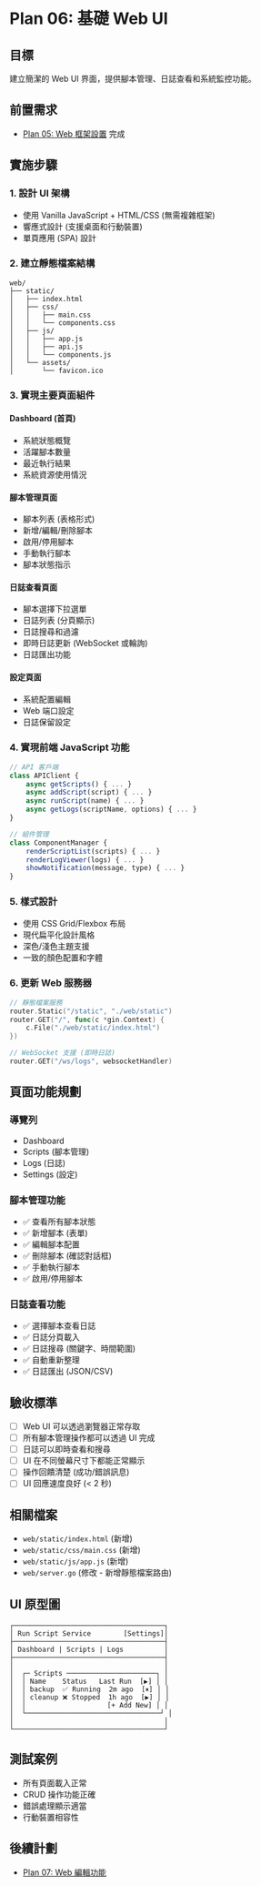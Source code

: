 # Plan 06: 基礎 Web UI

## 目標
建立簡潔的 Web UI 界面，提供腳本管理、日誌查看和系統監控功能。

## 前置需求
- [Plan 05: Web 框架設置](05-web-framework.md) 完成

## 實施步驟

### 1. 設計 UI 架構
- 使用 Vanilla JavaScript + HTML/CSS (無需複雜框架)
- 響應式設計 (支援桌面和行動裝置)
- 單頁應用 (SPA) 設計

### 2. 建立靜態檔案結構
```
web/
├── static/
│   ├── index.html
│   ├── css/
│   │   ├── main.css
│   │   └── components.css
│   ├── js/
│   │   ├── app.js
│   │   ├── api.js
│   │   └── components.js
│   └── assets/
│       └── favicon.ico
```

### 3. 實現主要頁面組件

#### Dashboard (首頁)
- 系統狀態概覽
- 活躍腳本數量
- 最近執行結果
- 系統資源使用情況

#### 腳本管理頁面
- 腳本列表 (表格形式)
- 新增/編輯/刪除腳本
- 啟用/停用腳本
- 手動執行腳本
- 腳本狀態指示

#### 日誌查看頁面
- 腳本選擇下拉選單
- 日誌列表 (分頁顯示)
- 日誌搜尋和過濾
- 即時日誌更新 (WebSocket 或輪詢)
- 日誌匯出功能

#### 設定頁面
- 系統配置編輯
- Web 端口設定
- 日誌保留設定

### 4. 實現前端 JavaScript 功能
```javascript
// API 客戶端
class APIClient {
    async getScripts() { ... }
    async addScript(script) { ... }
    async runScript(name) { ... }
    async getLogs(scriptName, options) { ... }
}

// 組件管理
class ComponentManager {
    renderScriptList(scripts) { ... }
    renderLogViewer(logs) { ... }
    showNotification(message, type) { ... }
}
```

### 5. 樣式設計
- 使用 CSS Grid/Flexbox 布局
- 現代扁平化設計風格
- 深色/淺色主題支援
- 一致的顏色配置和字體

### 6. 更新 Web 服務器
```go
// 靜態檔案服務
router.Static("/static", "./web/static")
router.GET("/", func(c *gin.Context) {
    c.File("./web/static/index.html")
})

// WebSocket 支援 (即時日誌)
router.GET("/ws/logs", websocketHandler)
```

## 頁面功能規劃

### 導覽列
- Dashboard
- Scripts (腳本管理)
- Logs (日誌)
- Settings (設定)

### 腳本管理功能
- ✅ 查看所有腳本狀態
- ✅ 新增腳本 (表單)
- ✅ 編輯腳本配置
- ✅ 刪除腳本 (確認對話框)
- ✅ 手動執行腳本
- ✅ 啟用/停用腳本

### 日誌查看功能
- ✅ 選擇腳本查看日誌
- ✅ 日誌分頁載入
- ✅ 日誌搜尋 (關鍵字、時間範圍)
- ✅ 自動重新整理
- ✅ 日誌匯出 (JSON/CSV)

## 驗收標準
- [ ] Web UI 可以透過瀏覽器正常存取
- [ ] 所有腳本管理操作都可以透過 UI 完成
- [ ] 日誌可以即時查看和搜尋
- [ ] UI 在不同螢幕尺寸下都能正常顯示
- [ ] 操作回饋清楚 (成功/錯誤訊息)
- [ ] UI 回應速度良好 (< 2 秒)

## 相關檔案
- `web/static/index.html` (新增)
- `web/static/css/main.css` (新增)
- `web/static/js/app.js` (新增)
- `web/server.go` (修改 - 新增靜態檔案路由)

## UI 原型圖
```
┌─────────────────────────────────────┐
│ Run Script Service        [Settings]│
├─────────────────────────────────────┤
│ Dashboard | Scripts | Logs          │
├─────────────────────────────────────┤
│                                     │
│  ┌─ Scripts ──────────────────────┐ │
│  │ Name    Status   Last Run  [▶] │ │
│  │ backup  ✅ Running  2m ago  [⏸] │ │
│  │ cleanup ❌ Stopped  1h ago  [▶] │ │
│  │                    [+ Add New] │ │
│  └─────────────────────────────────┘ │
│                                     │
└─────────────────────────────────────┘
```

## 測試案例
- 所有頁面載入正常
- CRUD 操作功能正確
- 錯誤處理顯示適當
- 行動裝置相容性

## 後續計劃
- [Plan 07: Web 編輯功能](07-web-editing.md)
